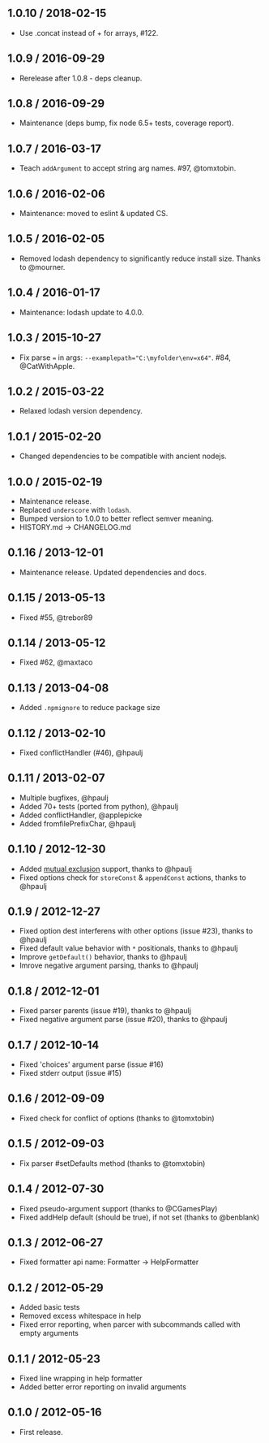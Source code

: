 1.0.10 / 2018-02-15
------------------

- Use .concat instead of + for arrays, #122.

1.0.9 / 2016-09-29
------------------

- Rerelease after 1.0.8 - deps cleanup.

1.0.8 / 2016-09-29
------------------

- Maintenance (deps bump, fix node 6.5+ tests, coverage report).

1.0.7 / 2016-03-17
------------------

- Teach `addArgument` to accept string arg names. #97, @tomxtobin.

1.0.6 / 2016-02-06
------------------

- Maintenance: moved to eslint & updated CS.

1.0.5 / 2016-02-05
------------------

- Removed lodash dependency to significantly reduce install size.
  Thanks to @mourner.

1.0.4 / 2016-01-17
------------------

- Maintenance: lodash update to 4.0.0.

1.0.3 / 2015-10-27
------------------

- Fix parse `=` in args: `--examplepath="C:\myfolder\env=x64"`. #84, @CatWithApple.

1.0.2 / 2015-03-22
------------------

- Relaxed lodash version dependency.

1.0.1 / 2015-02-20
------------------

- Changed dependencies to be compatible with ancient nodejs.

1.0.0 / 2015-02-19
------------------

- Maintenance release.
- Replaced `underscore` with `lodash`.
- Bumped version to 1.0.0 to better reflect semver meaning.
- HISTORY.md -> CHANGELOG.md

0.1.16 / 2013-12-01
-------------------

- Maintenance release. Updated dependencies and docs.

0.1.15 / 2013-05-13
-------------------

- Fixed #55, @trebor89

0.1.14 / 2013-05-12
-------------------

- Fixed #62, @maxtaco

0.1.13 / 2013-04-08
-------------------

- Added `.npmignore` to reduce package size

0.1.12 / 2013-02-10
-------------------

- Fixed conflictHandler (#46), @hpaulj

0.1.11 / 2013-02-07
-------------------

- Multiple bugfixes, @hpaulj
- Added 70+ tests (ported from python), @hpaulj
- Added conflictHandler, @applepicke
- Added fromfilePrefixChar, @hpaulj

0.1.10 / 2012-12-30
-------------------

- Added [mutual exclusion](http://docs.python.org/dev/library/argparse.html#mutual-exclusion)
  support, thanks to @hpaulj
- Fixed options check for `storeConst` & `appendConst` actions, thanks to @hpaulj

0.1.9 / 2012-12-27
------------------

- Fixed option dest interferens with other options (issue #23), thanks to @hpaulj
- Fixed default value behavior with `*` positionals, thanks to @hpaulj
- Improve `getDefault()` behavior, thanks to @hpaulj
- Imrove negative argument parsing, thanks to @hpaulj

0.1.8 / 2012-12-01
------------------

- Fixed parser parents (issue #19), thanks to @hpaulj
- Fixed negative argument parse (issue #20), thanks to @hpaulj

0.1.7 / 2012-10-14
------------------

- Fixed 'choices' argument parse (issue #16)
- Fixed stderr output (issue #15)

0.1.6 / 2012-09-09
------------------

- Fixed check for conflict of options (thanks to @tomxtobin)

0.1.5 / 2012-09-03
------------------

- Fix parser #setDefaults method (thanks to @tomxtobin)

0.1.4 / 2012-07-30
------------------

- Fixed pseudo-argument support (thanks to @CGamesPlay)
- Fixed addHelp default (should be true), if not set (thanks to @benblank)

0.1.3 / 2012-06-27
------------------

- Fixed formatter api name: Formatter -> HelpFormatter

0.1.2 / 2012-05-29
------------------

- Added basic tests
- Removed excess whitespace in help
- Fixed error reporting, when parcer with subcommands
  called with empty arguments

0.1.1 / 2012-05-23
------------------

- Fixed line wrapping in help formatter
- Added better error reporting on invalid arguments

0.1.0 / 2012-05-16
------------------

- First release.
